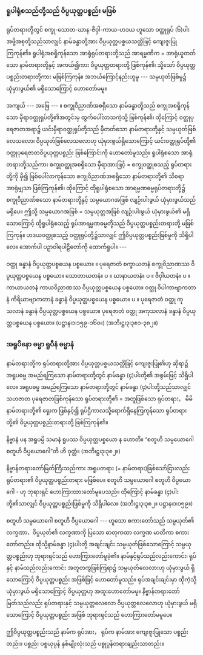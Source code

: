 ### ရူပါရုံစသည်တို့သည် ဝိပ္ပယုတ္တပစ္စည်း မဖြစ်

ရုပ်တရားတို့တွင် စက္ခု-သောတ-ဃာန-ဇိဝှါ-ကာယ-ဟဒယ ဟူသော ဝတ္ထုရုပ် (၆)ပါး အဖို့အစုတို့သည်သာလျှင် နာမ်ခန္ဓာတို့အား ဝိပ္ပယုတ္တပစ္စယသတ္တိဖြင့် ကျေးဇူးပြုကြကုန်၏။ 
ရူပါရုံအစရှိကုန်သော အာရုံရုပ်တရားတို့သည် အာရမ္မဏိက = အာရုံယူတတ်သော နာမ်တရားတို့နှင့် အကယ်၍ကား ဝိပ္ပယုတ္တတရားတို့ ဖြစ်ကုန်၏၊ သို့သော် ဝိပ္ပယုတ္တပစ္စည်းတရားတို့ကား မဖြစ်ကြကုန်။ 
အဘယ်ကြောင့်နည်းဟူမူ --- သမ္ပယုတ်ဖြစ်မှု၌ ယုံမှားဖွယ်၏ မရှိသောကြောင့် ဟောတော်မမူ။

အကျယ် --- အဖြေ --- ။ စက္ခုဝိညာဏ်အစရှိသော နာမ်ခန္ဓာတို့သည် စက္ခုအစရှိကုန်သော မှီရာဝတ္ထုရုပ်တို့၏အတွင်းမှ ထွက်ပေါ်လာသကဲ့သို့ ဖြစ်ကုန်၏၊ ထိုကြောင့် ဝတ္ထုပုရေဇာတအရာ၌ ယင်းမှီရာဝတ္ထုရုပ်တို့သည် မှီတတ်သော နာမ်တရားတို့နှင့် သမ္ပယုတ်ဖြစ်လေသလော၊ ဝိပ္ပယုတ်ဖြစ်လေသလောဟု ယုံမှားဖွယ်ရှိသောကြောင့် ယင်းဝတ္ထုရုပ်တို့၏ ဝတ္ထုပုရေဇာတဝိပ္ပယုတ္တပစ္စည်း ဖြစ်ကြောင်းကို ဟောတော်မူသည်။ 
ရူပါရုံစသော အာရုံတရားတို့သည်ကား စက္ခုဝတ္ထုအစရှိသော မှီရာအားဖြင့် = စက္ခုဝတ္ထုစသည့် ရုပ်တရားတို့ကို မှီ၍ ဖြစ်ပေါ်လာကုန်သော စက္ခုဝိညာဏ်အစရှိသော နာမ်တရားတို့၏ သိစရာ အာရုံမျှသာ ဖြစ်ကြကုန်၏၊ ထိုကြောင့် ထိုရူပါရုံစသော အာရမ္မဏဓမ္မရုပ်တရားတို့၌ စက္ခုဝိညာဏ်စသော နာမ်တရားတို့နှင့် သမ္ပယောဂအဖြစ် လျဉ်းပါးဖွယ် ယုံမှားဖွယ်သည် မရှိပေ။ 
ဤသို့ သမ္ပယောဂအဖြစ် = သမ္ပယုတ္တအဖြစ် လျဉ်းပါးဖွယ် ယုံမှားဖွယ်၏ မရှိသောကြောင့် ထိုရူပါရုံစသည့် ရုပ်အာရမ္မဏဓမ္မတို့သည် ဝိပ္ပယုတ္တပစ္စည်းတရားတို့ မဖြစ်ကြကုန်။ 
ဟဒယဝတ္ထုစသည့် ဝတ္ထုရုပ်တို့၌သာလျှင် ဤဝိပ္ပယုတ္တပစ္စည်းဖြစ်မှုကို သိရှိပါလေ။ 
အောက်ပါ ပဉှာဝါရပါဠိတော်ကို ထောက်ရှုပါ။ ---

ဝတ္ထု ခန္ဓာနံ ဝိပ္ပယုတ္တပစ္စယေန ပစ္စယော။ ။ ပုရေဇာတံ စက္ခာယတနံ စက္ခုဝိညာဏဿ ဝိပ္ပယုတ္တပစ္စယေန ပစ္စယော။ သောတာယတနံ။ ပ ။ ဃာနာယတနံ။ ပ ။ ဇိဝှါယတနံ။ ပ ။ ကာယာယတနံ ကာယဝိညာဏဿ ဝိပ္ပယုတ္တပစ္စယေန ပစ္စယော။ ဝတ္ထု ဝိပါကာဗျာကတာနံ ကိရိယာဗျာကတာနံ ခန္ဓာနံ ဝိပ္ပယုတ္တပစ္စယေန ပစ္စယော။ ပ ။ ပုရေဇာတံ ဝတ္ထု ကုသလာနံ ခန္ဓာနံ ဝိပ္ပယုတ္တပစ္စယေန ပစ္စယော။ ပုရေဇာတံ ဝတ္ထု အကုသလာနံ ခန္ဓာနံ ဝိပ္ပယုတ္တပစ္စယေန ပစ္စယော။ (ပဋ္ဌာန၊၁၊၁၅၉-၁၆၀။) (အဘိ၊ဋ္ဌ၊၃၊၃၈၁-၃၈၂။)

### အရူပိနော ဓမ္မာ ရူပီနံ ဓမ္မာနံ

နာမ်တရားတို့က ရုပ်တရားတို့အား ဝိပ္ပယုတ္တပစ္စယသတ္တိဖြင့် ကျေးဇူးပြု၏ဟု ဆိုရာ၌ အရူပဓမ္မ အမည်ရကြသော နာမ်တရားတို့တွင် နာမ်ခန္ဓာ (၄)ပါးတို့၏ အစွမ်းဖြင့် သိရှိပါလေ။ 
အရူပဓမ္မ အမည်ရကြသော နာမ်တရားတို့တွင် နာမ်ခန္ဓာ (၄)ပါးတို့သည်သာလျှင် သဟဇာတ ပုရေဇာတဖြစ်ကုန်သော ရုပ်တရားတို့၏ = အတူဖြစ်သော ရုပ်တရား， မိမိ နာမ်တရားတို့၏ ရှေးက ဖြစ်နှင့်၍ ရုပ်ဌီကာလသို့ရောက်ရှိနေကြကုန်သော ရုပ်တရားတို့၏ ဝိပ္ပယုတ္တပစ္စည်းတရားတို့ ဖြစ်ကြကုန်၏။

နိဗ္ဗာနံ ပန အရူပမ္ပိ သမာနံ ရူပဿ ဝိပ္ပယုတ္တပစ္စယော န ဟောတိ။ “စတူဟိ သမ္ပယောဂေါ စတူဟိ ဝိပ္ပယောဂေါ”တိ ဟိ ဝုတ္တံ။ (အဘိ၊ဋ္ဌ၊၃၊၃၈၂။)

နိဗ္ဗာန်တရားတော်မြတ်ကြီးသည်ကား အရူပတရား (= နာမ်တရား)ဖြစ်သော်ငြားလည်း ရုပ်တရား၏ ဝိပ္ပယုတ္တပစ္စည်းတရား မဖြစ်ပေ။ 
စတူဟိ သမ္ပယောဂေါ စတူဟိ ဝိပ္ပယောဂေါ - ဟု ဘုရားရှင် ဟောကြားထားတော်မူပေသည်။ 
ထိုကြောင့် နာမ်ခန္ဓာ (၄)ပါး တို့၏သာလျှင် ဝိပ္ပယုတ္တပစ္စည်းဖြစ်မှုကို သိရှိပါလေ။
(အဘိ၊ဋ္ဌ၊၃၊၃၈၂။ ပဋ္ဌာန၊၁၊၁၅၉။)

စတူဟိ သမ္ပယောဂေါ စတူဟိ ဝိပ္ပယောဂေါ --- ဟူသော စကားတော်သည် သမ္ပယုတ်၏ လက္ခဏာ，ဝိပ္ပယုတ်၏ လက္ခဏာကို ပြသော ဓာတုကထာ လက္ခဏ မာတိကာ စကားတော်တည်း။ 
ထိုသို့နာမ်ခန္ဓာ (၄)ပါးတို့ အချင်းချင်း သမ္ပယုတ်ဖြစ်သောကြောင့် သမ္ပယုတ္တပစ္စည်းဟု ဘုရားရှင်သည် ဟောကြားတော်မူခဲ့၏။ 
နာမ်နှင့်ရုပ်သည်လည်းကောင်း၊ ရုပ်နှင့် နာမ်သည်လည်းကောင်း အတူတကွဖြစ်ကြရာ၌ သမ္ပယုတ်လေလားဟု ယုံမှားဖွယ် ရှိသောကြောင့် ဝိပ္ပယုတ္တပစ္စည်း အဖြစ်ဖြင့် ဟောတော်မူသည်။ 
ရုပ်အချင်းချင်းမှာ ထိုကဲ့သို့ ယုံမှားဖွယ် မရှိသောကြောင့် ဝိပ္ပယုတ္တဟု အထူးဟောတော်မမူ။ 
နိဗ္ဗာန်တရားတော်မြတ်သည်လည်း ရုပ်တရားနှင့် သမ္ပယုတ္တလေလော ဝိပ္ပယုတ္တလေလောဟု ယုံမှားဖွယ် မရှိသောကြောင့် ဝိပ္ပယုတ္တပစ္စည်း အဖြစ် ဘုရားရှင်သည် ဟောကြားတော်မမူပေ။

ဤဝိပ္ပယုတ္တပစ္စည်းသည် နာမ်က ရုပ်အား， ရုပ်က နာမ်အား ကျေးဇူးပြုသော ပစ္စည်းတည်း။ 
ပစ္စည်း ပစ္စယုပ္ပန် နှစ်မျိုးလုံးသည် ပစ္စုပ္ပန်တရားချည်းသာတည်း။
